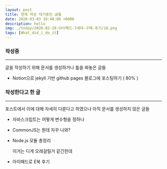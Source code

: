 ```yaml
---
layout: post
title: 현재 작성 대기중인 글들
date: 2020-03-03 10:48:00 +0000
description: hello
img: ./today/2020-02-28-아이패드-7세대-구매-후기/18.png
tags: [What_did_i_do_it]
---
```


### 작성중

---

글을 작성하기 위해 문서를 생성하거나 틀을 짜놓은 글들
- Notion으로 jekyll 기반 github pages 블로그에 포스팅하기 ( 80% )

<center>
<ins class="kakao_ad_area" style="display:none; margin-top: 15px;" 
 data-ad-unit    = "DAN-1iykkck0nlqnp" 
 data-ad-width   = "250" 
 data-ad-height  = "250"></ins> 
<script type="text/javascript" src="//t1.daumcdn.net/kas/static/ba.min.js" async></script>
</center>

### 작성한다고 한 글

---

포스트에서 이에 대해 자세히 다룬다고 하였으나 아직 문서를 생성하지 않은 글들

- 자바스크립트는 어떻게 변수형을 정하나
- CommonJS는 뭔데 자꾸 나와?
- Node.js 모듈 총정리

    이거는 디게 오래걸릴거 같긴한데

- 아이패드로 E북 후기
